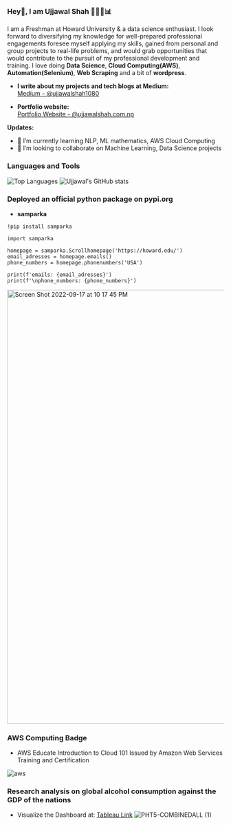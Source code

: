 ### Hey👋,  I am Ujjawal Shah 👨🏽‍💻📊

I am a Freshman at Howard University & a data science enthusiast. I look forward to diversifying my knowledge for well-prepared professional engagements foresee myself applying my skills, gained from personal and group projects to real-life problems, and would grab opportunities that would contribute to the pursuit of my professional development and training. I love doing <b>Data Science</b>, <b>Cloud Computing(AWS)</b>, <b>Automation(Selenium)</b>, <b>Web Scraping</b> and a bit of <b>wordpress</b>.

* <b>I write about my projects and tech blogs at Medium: </b>
<br>[Medium - @ujjawalshah1080](https://medium.com/@ujjawalshah1080)

* <b>Portfolio website:</b>
<br>[Portfolio Website - @ujjawalshah.com.np](https://ujjawalshah.com.np)

<b>Updates:</b>
* 🌱 I’m currently learning NLP, ML mathematics, AWS Cloud Computing
* 👯 I’m looking to collaborate on Machine Learning, Data Science projects

### Languages and Tools
![Top Languages](https://github-readme-stats.vercel.app/api/top-langs/?username=Ujjawal360&theme=dark)
![Ujjawal's GitHub stats](https://github-readme-stats.vercel.app/api?username=Ujjawal360&theme=dark&show_icons=true)

### Deployed an official python package on pypi.org
* <b>samparka</b><br>
```
!pip install samparka
```
```
import samparka

homepage = samparka.Scrollhomepage('https://howard.edu/')
email_adresses = homepage.emails()
phone_numbers = homepage.phonenumbers('USA')

print(f'emails: {email_adresses}')
print(f'\nphone_numbers: {phone_numbers}')
```
<img width="1008" alt="Screen Shot 2022-09-17 at 10 17 45 PM" src="https://user-images.githubusercontent.com/80565061/190882735-04b690cb-9cf5-4c0e-a129-97bd56218a26.png">


### AWS Computing Badge
- AWS Educate Introduction to Cloud 101 Issued by Amazon Web Services Training and Certification

![aws](https://user-images.githubusercontent.com/80565061/190880660-0cad68a2-c5a8-436c-ae64-145339afac6e.png)



### Research analysis on global alcohol consumption against the GDP of the nations

- Visualize the Dashboard at: [Tableau Link](https://public.tableau.com/views/alcoholproject/COMBINEDALL?:language=en-GB&:display_count=n&:origin=viz_share_link)
![PHT5-COMBINEDALL (1)](https://user-images.githubusercontent.com/80565061/190881216-c0560095-5616-4c0c-800a-358c0a7fb175.png)
